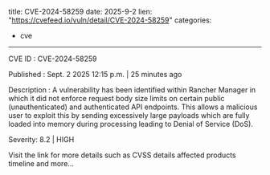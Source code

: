  
title: CVE-2024-58259
date: 2025-9-2
lien: "https://cvefeed.io/vuln/detail/CVE-2024-58259"
categories:
  - cve
---

CVE ID : CVE-2024-58259

Published :  Sept. 2
2025
12:15 p.m. | 25 minutes ago

Description : A vulnerability has been identified within Rancher Manager in which it 
did not enforce request body size limits on certain public 
(unauthenticated) and authenticated API endpoints. This allows a 
malicious user to exploit this by sending excessively large payloads
which are fully loaded into memory during processing
leading to Denial of Service (DoS).

Severity: 8.2 | HIGH

Visit the link for more details
such as CVSS details
affected products
timeline
and more...
